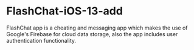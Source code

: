 # FlashChat-iOS-13-add
FlashChat app is a cheating and messaging app which makes the use of Google's Firebase for cloud data storage, also the app includes user authentication functionality.
